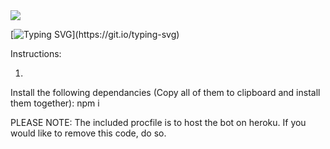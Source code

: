 <img src= "https://discord.com/assets/ff41b628a47ef3141164bfedb04fb220.png">

[![Typing SVG](https://readme-typing-svg.herokuapp.com?lines=Beep's+code%2C+all+here.;Music%2C+Humour%2C++And+More!;Pls+Install+Dependancies!)](https://git.io/typing-svg)


Instructions:
<img align="centre">

1.
Install the following dependancies (Copy all of them to clipboard and install them together):
npm i 

</div>

PLEASE NOTE: The included procfile is to host the bot on heroku. If you would like to remove this code, do so.
